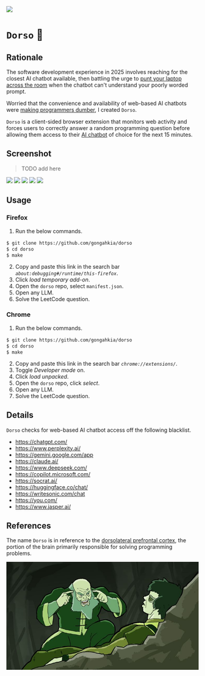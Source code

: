 ![](https://img.shields.io/badge/dorso_1.0-passing-green)

# `Dorso` 🧠

## Rationale

The software development experience in 2025 involves reaching for the closest AI chatbot available, then battling the urge to [punt your laptop across the room](https://media1.tenor.com/m/nJW6x9jzp1AAAAAC/mob-psycho100-mob-psycho.gif) when the chatbot can't understand your poorly worded prompt.

Worried that the convenience and availability of web-based AI chatbots were [making programmers dumber](https://andrewzuo.com/is-ai-making-programmers-stupid-115e9d6e7460), I created `Dorso`.

`Dorso` is a client-sided browser extension that monitors web activity and forces users to correctly answer a random programming question before allowing them access to their [AI chatbot](#details) of choice for the next 15 minutes.

## Screenshot

> TODO add here

![](./asset/reference/dorso-1.png)
![](./asset/reference/dorso-2.png)
![](./asset/reference/dorso-3.png)
![](./asset/reference/dorso-4.png)
![](./asset/reference/dorso-5.png)

## Usage

### Firefox

1. Run the below commands.

```console
$ git clone https://github.com/gongahkia/dorso
$ cd dorso
$ make
```
  
2. Copy and paste this link in the search bar *`about:debugging#/runtime/this-firefox`*.
3. Click *load temporary add-on*.
4. Open the `dorso` repo, select `manifest.json`.
5. Open any LLM. 
6. Solve the LeetCode question.

### Chrome

1. Run the below commands.

```console
$ git clone https://github.com/gongahkia/dorso
$ cd dorso
$ make
```

2. Copy and paste this link in the search bar *`chrome://extensions/`*.
3. Toggle *Developer mode* on.
4. Click *load unpacked*.
5. Open the `dorso` repo, click *select*.
6. Open any LLM.
7. Solve the LeetCode question.

## Details

`Dorso` checks for web-based AI chatbot access off the following blacklist.

* https://chatgpt.com/
* https://www.perplexity.ai/
* https://gemini.google.com/app
* https://claude.ai/
* https://www.deepseek.com/
* https://copilot.microsoft.com/
* https://socrat.ai/
* https://huggingface.co/chat/
* https://writesonic.com/chat
* https://you.com/
* https://www.jasper.ai/

## References

The name `Dorso` is in reference to the [dorsolateral prefrontal cortex](https://en.wikipedia.org/wiki/Dorsolateral_prefrontal_cortex), the portion of the brain primarily responsible for solving programming problems.

![](./asset/logo/think.jpg)
